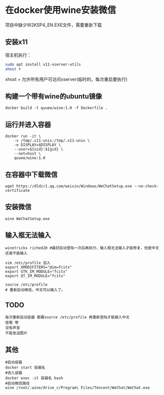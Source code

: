 # 在docker使用wine安装微信
项目中缺少W2KSP4_EN.EXE文件，需要重新下载
## 安装x11
宿主机执行：
```sh
sudo apt install x11-xserver-utils
xhost + 
```
xhost + 允许所有用户可访问xserver(临时的，每次重启要执行)

## 构建一个带有wine的ubuntu镜像
	docker build -t quuee/wine:1.0 -f Dockerfile . 

## 运行并进入容器
	docker run -it \
		-v /tmp/.x11-unix:/tmp/.x11-unix \
		-e DISPLAY=$DISPLAY \
		--user=${uid}:${gid} \
		--net=host \
		quuee/wine:1.0

## 在容器中下载微信
	wget https://dldir1.qq.com/weixin/Windows/WeChatSetup.exe --no-check-certificate

## 安装微信
	wine WeChatSetup.exe 

## 输入框无法输入
	winetricks riched20 #最好启动登陆一次后再执行，输入框无法输入才能修复，但是中文还是不能输入

	vim /etc/profile 加入 
	export XMODIFITERS="@im=fcitx"
	export GTK_IM_MODULE="fcitx"
	export QT_IM_MODULE="fcitx"

	source /etc/profile
	# 重新启动微信，中文可以输入了。


## TODO
	每次重新启动容器 都要source /etc/profile 再重新登陆才能输入中文
	挂载 卷
	没有声音
	不能发送图片
## 其他
	#启动容器
	docker start 容器名
	#进入容器
	docker exec -it 容器名 bash 
	#启动微信路径
	wine /root/.wine/drive_c/Program\ Files/Tencent/WeChat/WeChat.exe


